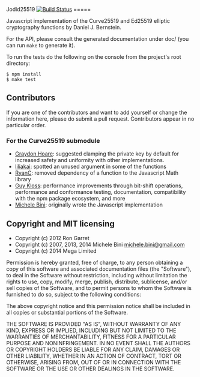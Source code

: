 Jodid25519 [![Build Status](https://secure.travis-ci.org/meganz/jodid25519.png)](https://travis-ci.org/meganz/jodid25519)
                  =====

Javascript implementation of the Curve25519 and Ed25519 elliptic cryptography functions by Daniel J. Bernstein.

For the API, please consult the generated documentation under doc/ (you can run `make` to generate it).

To run the tests do the following on the console from the project's root directory:

    $ npm install
    $ make test


Contributors
------------

If you are one of the contributors and want to add yourself or change the information here, please do submit a pull request.   Contributors appear in no particular order.

### For the Curve25519 submodule

* [Graydon Hoare](https://github.com/graydon): suggested clamping the private key by default for increased safety and uniformity with other implementations.
* [liliakai](https://github.com/liliakai): spotted an unused argument in some of the functions
* [RyanC](https://github.com/ryancdotorg): removed dependency of a function to the Javascript Math library
* [Guy Kloss](https://github.com/pohutukawa): performance improvements through bit-shift operations, performance and conformance testing, documentation, compatibility with the npm package ecosystem, and more
* [Michele Bini](https://github.com/rev22): originally wrote the Javascript implementation


Copyright and MIT licensing
---------------------------

* Copyright (c) 2012 Ron Garret
* Copyright (c) 2007, 2013, 2014 Michele Bini <michele.bini@gmail.com>
* Copyright (c) 2014 Mega Limited

Permission is hereby granted, free of charge, to any person obtaining a copy
of this software and associated documentation files (the "Software"), to deal
in the Software without restriction, including without limitation the rights
to use, copy, modify, merge, publish, distribute, sublicense, and/or sell
copies of the Software, and to permit persons to whom the Software is furnished
to do so, subject to the following conditions:

The above copyright notice and this permission notice shall be included in all
copies or substantial portions of the Software.

THE SOFTWARE IS PROVIDED "AS IS", WITHOUT WARRANTY OF ANY KIND, EXPRESS OR
IMPLIED, INCLUDING BUT NOT LIMITED TO THE WARRANTIES OF MERCHANTABILITY,
FITNESS FOR A PARTICULAR PURPOSE AND NONINFRINGEMENT. IN NO EVENT SHALL THE
AUTHORS OR COPYRIGHT HOLDERS BE LIABLE FOR ANY CLAIM, DAMAGES OR OTHER
LIABILITY, WHETHER IN AN ACTION OF CONTRACT, TORT OR OTHERWISE, ARISING FROM,
OUT OF OR IN CONNECTION WITH THE SOFTWARE OR THE USE OR OTHER DEALINGS IN
THE SOFTWARE.

